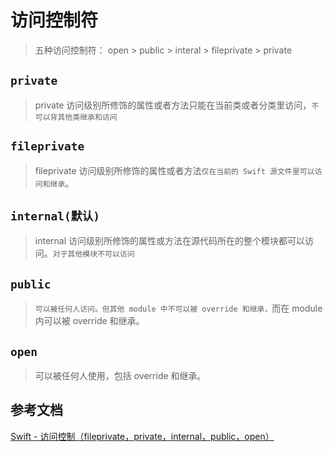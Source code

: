 # 访问控制符

> 五种访问控制符： open > public > interal > fileprivate > private

## `private`

> private 访问级别所修饰的属性或者方法只能在当前类或者分类里访问，`不可以背其他类继承和访问`

## `fileprivate`

> fileprivate 访问级别所修饰的属性或者方法`仅在当前的 Swift 源文件里可以访问和继承`。

## `internal(默认)`

> internal 访问级别所修饰的属性或方法在源代码所在的整个模块都可以访问。`对于其他模块不可以访问`


## `public`

>  `可以被任何人访问。但其他 module 中不可以被 override 和继承，`而在 module 内可以被 override 和继承。

## `open`

> 可以被任何人使用，包括 override 和继承。


## 参考文档

[Swift - 访问控制（fileprivate，private，internal，public，open）][1]

[1]: http://www.hangge.com/blog/cache/detail_524.html




